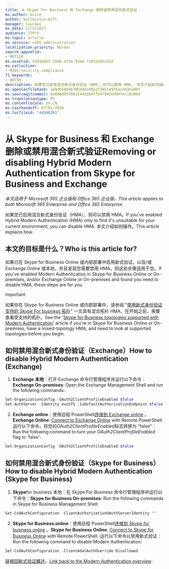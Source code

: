```yaml
---
title: 从 Skype for Business 和 Exchange 删除或禁用混合新式验证
ms.author: kvice
author: kelleyvice-msft
manager: laurawi
ms.date: 11/3/2017
audience: ITPro
ms.topic: article
ms.service: o365-administration
localization_priority: Normal
search.appverid:
- MET150
ms.assetid: 5a91b9e3-1508-475b-93e0-710fa5d5cd2d
ms.collection:
- M365-security-compliance
f1.keywords:
- NOCSH
description: 如果您已启用混合新式身份验证（HMA），则可以禁用 HMA。 本文介绍如何操作。
ms.openlocfilehash: ad9db5894670b49d2d9a1f385cd9f6acd43ea00f
ms.sourcegitcommit: 6e608d957082244d1b4ffb47942e5847ec18c0b9
ms.translationtype: MT
ms.contentlocale: zh-CN
ms.lasthandoff: 07/01/2020
ms.locfileid: "44998201"
---
```

# <a name="removing-or-disabling-hybrid-modern-authentication-from-skype-for-business-and-exchange"></a><span data-ttu-id="34f67-104">从 Skype for Business 和 Exchange 删除或禁用混合新式验证</span><span class="sxs-lookup"><span data-stu-id="34f67-104">Removing or disabling Hybrid Modern Authentication from Skype for Business and Exchange</span></span>

<span data-ttu-id="34f67-105">*本文适用于 Microsoft 365 企业版和 Office 365 企业版。*</span><span class="sxs-lookup"><span data-stu-id="34f67-105">*This article applies to both Microsoft 365 Enterprise and Office 365 Enterprise.*</span></span>

<span data-ttu-id="34f67-106">如果您已启用混合新式身份验证（HMA），则可以禁用 HMA。</span><span class="sxs-lookup"><span data-stu-id="34f67-106">If you've enabled Hybrid Modern Authentication (HMA) only to find it's unsuitable for your current environment, you can disable HMA.</span></span> <span data-ttu-id="34f67-107">本文介绍如何操作。</span><span class="sxs-lookup"><span data-stu-id="34f67-107">This article explains how.</span></span>
  
## <a name="who-is-this-article-for"></a><span data-ttu-id="34f67-108">本文的目标是什么？</span><span class="sxs-lookup"><span data-stu-id="34f67-108">Who is this article for?</span></span>

<span data-ttu-id="34f67-109">如果已在 Skype for Business Online 或内部部署中启用新式验证，以及/或 Exchange Online 或本地，并且发现您需要禁用 HMA，则这些步骤适用于您。</span><span class="sxs-lookup"><span data-stu-id="34f67-109">If you've enabled Modern Authentication in Skype for Business Online or On-premises, and/or Exchange Online or On-premises and found you need to disable HMA, these steps are for you.</span></span>

> [!IMPORTANT]
> <span data-ttu-id="34f67-110">如果你在 Skype for Business Online 或内部部署中，请参阅 "[使用新式身份验证支持的 Skype For business 拓扑](https://technet.microsoft.com/library/mt803262.aspx)" 一文具有混合拓扑 HMA，在开始之前，需要查看受支持的拓扑。</span><span class="sxs-lookup"><span data-stu-id="34f67-110">See the '[Skype for Business topologies supported with Modern Authentication](https://technet.microsoft.com/library/mt803262.aspx)' article if you're in Skype for Business Online or On-premises, have a mixed-topology HMA, and need to look at supported topologies before you begin.</span></span>
  
## <a name="how-to-disable-hybrid-modern-authentication-exchange"></a><span data-ttu-id="34f67-111">如何禁用混合新式身份验证（Exchange）</span><span class="sxs-lookup"><span data-stu-id="34f67-111">How to disable Hybrid Modern Authentication (Exchange)</span></span>

1. <span data-ttu-id="34f67-112">**Exchange 本地**：打开 Exchange 命令行管理程序并运行以下命令：</span><span class="sxs-lookup"><span data-stu-id="34f67-112">**Exchange On-premises**: Open the Exchange Management Shell and run the following commands:</span></span> 

```powershell
Set-OrganizationConfig -OAuth2ClientProfileEnabled $false
Set-AuthServer -Identity evoSTS -IsDefaultAuthorizationEndpoint $false
```

2. <span data-ttu-id="34f67-113">**Exchange online**：使用远程 PowerShell[连接到 Exchange online](https://docs.microsoft.com/powershell/exchange/exchange-online/connect-to-exchange-online-powershell/connect-to-exchange-online-powershell) 。</span><span class="sxs-lookup"><span data-stu-id="34f67-113">**Exchange Online**: [Connect to Exchange Online](https://docs.microsoft.com/powershell/exchange/exchange-online/connect-to-exchange-online-powershell/connect-to-exchange-online-powershell) with Remote PowerShell.</span></span> <span data-ttu-id="34f67-114">运行以下命令，将您的*OAuth2ClientProfileEnabled*标志转换为 "false"：</span><span class="sxs-lookup"><span data-stu-id="34f67-114">Run the following command to turn your  *OAuth2ClientProfileEnabled*  flag to 'false':</span></span>

```powershell    
Set-OrganizationConfig -OAuth2ClientProfileEnabled:$false
```
    
## <a name="how-to-disable-hybrid-modern-authentication-skype-for-business"></a><span data-ttu-id="34f67-115">如何禁用混合新式身份验证（Skype for Business）</span><span class="sxs-lookup"><span data-stu-id="34f67-115">How to disable Hybrid Modern Authentication (Skype for Business)</span></span>

1. <span data-ttu-id="34f67-116">**Skype**for business 本地：在 Skype For Business 命令行管理程序中运行以下命令：</span><span class="sxs-lookup"><span data-stu-id="34f67-116">**Skype for Business On-premises**: Run the following commands in Skype for Business Management Shell:</span></span>

```powershell
Set-CsOAuthConfiguration -ClientAuthorizationOAuthServerIdentity ""
```

2. <span data-ttu-id="34f67-117">**Skype for Business online**：使用远程 PowerShell[连接到 Skype for business online](https://docs.microsoft.com/office365/enterprise/powershell/manage-skype-for-business-online-with-office-365-powershell) 。</span><span class="sxs-lookup"><span data-stu-id="34f67-117">**Skype for Business Online**: [Connect to Skype for Business Online](https://docs.microsoft.com/office365/enterprise/powershell/manage-skype-for-business-online-with-office-365-powershell) with Remote PowerShell.</span></span> <span data-ttu-id="34f67-118">运行以下命令以禁用新式验证：</span><span class="sxs-lookup"><span data-stu-id="34f67-118">Run the following command to disable Modern Authentication:</span></span>

```powershell    
Set-CsOAuthConfiguration -ClientAdalAuthOverride Disallowed
```

<span data-ttu-id="34f67-119">[链接回新式验证概述](hybrid-modern-auth-overview.md)。</span><span class="sxs-lookup"><span data-stu-id="34f67-119">[Link back to the Modern Authentication overview](hybrid-modern-auth-overview.md) .</span></span> 
  

